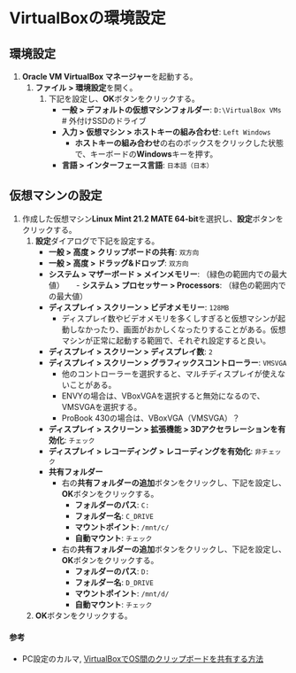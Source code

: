# VirtualBoxの環境設定

## 環境設定
1. **Oracle VM VirtualBox マネージャー**を起動する。
   1. **ファイル > 環境設定**を開く。
      1. 下記を設定し、**OK**ボタンをクリックする。
         - **一般 > デフォルトの仮想マシンフォルダー**: `D:\VirtualBox VMs` # 外付けSSDのドライブ
         - **入力 > 仮想マシン > ホストキーの組み合わせ**: `Left Windows`
           - **ホストキーの組み合わせ**の右のボックスをクリックした状態で、キーボードの**Windows**キーを押す。
         - **言語 > インターフェース言語**: `日本語（日本）`

## 仮想マシンの設定
1. 作成した仮想マシン**Linux Mint 21.2 MATE 64-bit**を選択し、**設定**ボタンをクリックする。
   1. **設定**ダイアログで下記を設定する。
      - **一般 > 高度 > クリップボードの共有**: `双方向`
      - **一般 > 高度 > ドラッグ&ドロップ**: `双方向`
      - **システム > マザーボード > メインメモリー**: （緑色の範囲内での最大値）
   　 - **システム > プロセッサー > Processors**: （緑色の範囲内での最大値）
      - **ディスプレイ > スクリーン > ビデオメモリー**: `128MB`
        - ディスプレイ数やビデオメモリを多くしすぎると仮想マシンが起動しなかったり、画面がおかしくなったりすることがある。仮想マシンが正常に起動する範囲で、それぞれ設定すると良い。
      - **ディスプレイ > スクリーン > ディスプレイ数**: `2`
      - **ディスプレイ > スクリーン > グラフィックスコントローラー**: `VMSVGA`
        - 他のコントローラーを選択すると、マルチディスプレイが使えないことがある。
        - ENVYの場合は、VBoxVGAを選択すると無効になるので、VMSVGAを選択する。
        - ProBook 430の場合は、VBoxVGA（VMSVGA）？
      - **ディスプレイ > スクリーン > 拡張機能 > 3Dアクセラレーションを有効化**: `チェック`
      - **ディスプレイ > レコーディング > レコーディングを有効化**: `非チェック`
      - **共有フォルダー**
        - 右の**共有フォルダーの追加**ボタンをクリックし、下記を設定し、**OK**ボタンをクリックする。
          - **フォルダーのパス**: `C:`
          - **フォルダー名**: `C_DRIVE`
          - **マウントポイント**: `/mnt/c/`
          - **自動マウント**: `チェック`
        - 右の**共有フォルダーの追加**ボタンをクリックし、下記を設定し、**OK**ボタンをクリックする。
           - **フォルダーのパス**: `D:`
           - **フォルダー名**: `D_DRIVE`
           - **マウントポイント**: `/mnt/d/`
           - **自動マウント**: `チェック`
   2. **OK**ボタンをクリックする。

#### 参考
- PC設定のカルマ, [VirtualBoxでOS間のクリップボードを共有する方法](https://pc-karuma.net/virtualbox-clipboard-share/)
